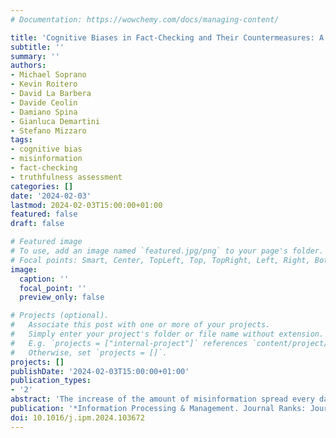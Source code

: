```yaml
---
# Documentation: https://wowchemy.com/docs/managing-content/

title: 'Cognitive Biases in Fact-Checking and Their Countermeasures: A Review'
subtitle: ''
summary: ''
authors:
- Michael Soprano
- Kevin Roitero
- David La Barbera 
- Davide Ceolin
- Damiano Spina
- Gianluca Demartini
- Stefano Mizzaro
tags: 
- cognitive bias
- misinformation
- fact-checking 
- truthfulness assessment
categories: []
date: '2024-02-03'
lastmod: 2024-02-03T15:00:00+01:00
featured: false
draft: false

# Featured image
# To use, add an image named `featured.jpg/png` to your page's folder.
# Focal points: Smart, Center, TopLeft, Top, TopRight, Left, Right, BottomLeft, Bottom, BottomRight.
image:
  caption: ''
  focal_point: ''
  preview_only: false

# Projects (optional).
#   Associate this post with one or more of your projects.
#   Simply enter your project's folder or file name without extension.
#   E.g. `projects = ["internal-project"]` references `content/project/deep-learning/index.md`.
#   Otherwise, set `projects = []`.
projects: []
publishDate: '2024-02-03T15:00:00+01:00'
publication_types:
- '2'
abstract: 'The increase of the amount of misinformation spread every day online is a huge threat to the society. Organizations and researchers are working to contrast this misinformation plague. In this setting, human assessors are indispensable to correctly identify, assess and/or revise the truthfulness of information items, i.e., to perform the fact-checking activity. Assessors, as humans, are subject to systematic errors that might interfere with their fact-checking activity. Among such errors, cognitive biases are those due to the limits of human cognition. Although biases help to minimize the cost of making mistakes, they skew assessments away from an objective perception of information. Cognitive biases, hence, are particularly frequent and critical, and can cause errors that have a huge potential impact as they propagate not only in the community, but also in the datasets used to train automatic and semi-automatic machine learning models to fight misinformation. In this work, we present a review of the cognitive biases which might occur during the fact-checking process. In more detail, inspired by PRISMA – a methodology used for systematic literature reviews – we manually derive a list of 221 cognitive biases that may affect human assessors. Then, we select the 39 biases that might manifest during the fact-checking process, we group them into categories, and we provide a description. Finally, we present a list of 11 countermeasures that can be adopted by researchers, practitioners, and organizations to limit the effect of the identified cognitive biases on the fact-checking activity.'
publication: '*Information Processing & Management. Journal Ranks: Journal Citation Reports (JCR) Q1 (2022), Scimago (SJR) Q1 (2022).*'
doi: 10.1016/j.ipm.2024.103672
---
```

